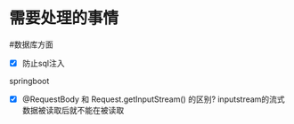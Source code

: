 # 需要处理的事情

#数据库方面

- [x] 防止sql注入



springboot

- [x] @RequestBody 和 Request.getInputStream() 的区别? inputstream的流式数据被读取后就不能在被读取
